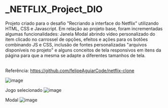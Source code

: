 # _NETFLIX_Project_DIO

Projeto criado para o desafio "Recriando a interface do Netflix" utilizando HTML, CSS e Javascript.
Em relação ao projeto base, foram incrementadas algumas funcionalidades: Janela Modal abrindo vídeo personalizado do item clicado no carrossel de opções, efeitos e ações para os botões combinando JS e CSS, inclusão de fontes personalizadas "arquivos disponíveis no projeto" e alguns conceitos de tela responsivos em itens da página para que a mesma se adapte a diferentes tamanhos de tela.

<br>Referência: https://github.com/felipeAguiarCode/netflix-clone

![image](https://user-images.githubusercontent.com/57298002/204678533-d1e71f46-fde2-430c-93f6-937d0aef8ceb.png)

Jogo selecionado
![image](https://user-images.githubusercontent.com/57298002/204680812-4ac52317-5237-4e53-99c0-3be81f1c15b2.png)

Modal
![image](https://user-images.githubusercontent.com/57298002/204680722-667c2a41-5cf1-4920-a295-931e4a6c2e9c.png)
